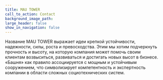 ```yaml
---
title: MAU TOWER
call_to_action: Contact
background_image_path:
large_header: false
show_in_navigation: false
---
```


Название MAU TOWER выражает идеи крепкой устойчивости, надежности, силы, роста и превосходства. Этим мы хотим подчеркнуть прочность и высоту, на которую компания может помочь своим клиентам возвыситься, развиваться и достигать новых высот в бизнесе. «Башня» как правило ассоциируется с мощным и устойчивым сооружением, что символизирует компетентность и экспертность компании в области сложных социотехнических систем.